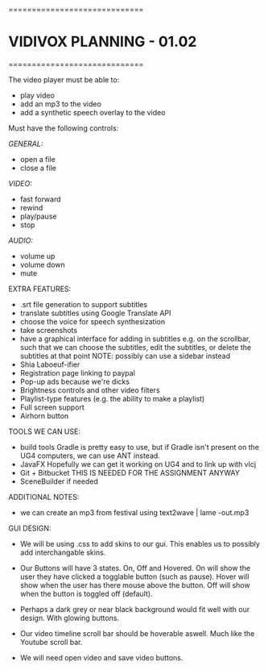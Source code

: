 =============================
# VIDIVOX PLANNING - 01.02 #
=============================

The video player must be able to:

* play video
* add an mp3 to the video
* add a synthetic speech overlay to the video

Must have the following controls:

*GENERAL:*
* open a file
* close a file

*VIDEO:*

* fast forward
* rewind
* play/pause
* stop

*AUDIO:* 

* volume up
* volume down
* mute

EXTRA FEATURES:

* .srt file generation to support subtitles
* translate subtitles using Google Translate API
* choose the voice for speech synthesization
* take screenshots
* have a graphical interface for adding in subtitles e.g. on the scrollbar, such that we can choose the subtitles, edit the subtitles, or delete the subtitles at that point
NOTE: possibly can use a sidebar instead
* Shia Laboeuf-ifier
* Registration page linking to paypal
* Pop-up ads because we're dicks
* Brightness controls and other video filters
* Playlist-type features (e.g. the ability to make a playlist)
* Full screen support
* Airhorn button

TOOLS WE CAN USE:

* build tools
	Gradle is pretty easy to use, but if Gradle isn't present on the UG4
	computers, we can use ANT instead.
* JavaFX
	Hopefully we can get it working on UG4 and to link up with vlcj
* Git + Bitbucket
	THIS IS NEEDED FOR THE ASSIGNMENT ANYWAY
* SceneBuilder
	if needed

ADDITIONAL NOTES:

* we can create an mp3 from festival using
	text2wave | lame -out.mp3

GUI DESIGN:

* We will be using .css to add skins to our gui. This enables us to possibly add interchangable skins.

* Our Buttons will have 3 states. On, Off and Hovered. On will show the user they have clicked a togglable button (such as pause). Hover will show when the user has there mouse above the button. Off will show when the button is toggled off (default).

* Perhaps a dark grey or near black background would fit well with our design. With glowing buttons.

* Our video timeline scroll bar should be hoverable aswell. Much like the Youtube scroll bar.

* We will need open video and save video buttons.
